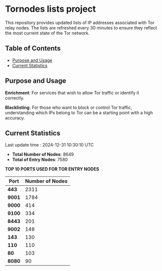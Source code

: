 # Tornodes lists project

This repository provides updated lists of IP addresses associated with Tor relay nodes. The lists are refreshed every 30 minutes to ensure they reflect the most current state of the Tor network.

## Table of Contents

- [Purpose and Usage](#purpose-and-usage)
- [Current Statistics](#current-statistics)


## Purpose and Usage

**Enrichment**: For services that wish to allow Tor traffic or identify it correctly.

**Blacklisting**: For those who want to block or control Tor traffic, understanding which IPs belong to Tor can be a starting point with a high accuracy.

## Current Statistics

Last update time : 2024-12-31 10:30:10 UTC

- **Total Number of Nodes**: 8649
- **Total of Entry Nodes**: 7580

**TOP 10 PORTS USED FOR TOR ENTRY NODES**

| **Port** | **Number of Nodes** |
|------|-----------------|
| **443**   | 2311  |
| **9001**   | 1784  |
| **9000**   | 414  |
| **9100**   | 334  |
| **8443**   | 201  |
| **9002**   | 148  |
| **143**   | 130  |
| **110**   | 110  |
| **80**   | 103  |
| **8080**   | 90  |

